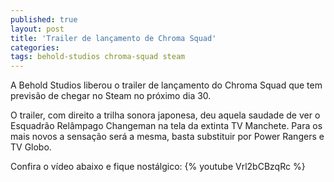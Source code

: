 ```yaml
---
published: true
layout: post
title: 'Trailer de lançamento de Chroma Squad'
categories: 
tags: behold-studios chroma-squad steam
---
```

A Behold Studios liberou o trailer de lançamento do Chroma Squad que tem previsão de chegar no Steam no próximo dia 30.

O trailer, com direito a trilha sonora japonesa, deu aquela saudade de ver o Esquadrão Relâmpago Changeman na tela da extinta TV Manchete. Para os mais novos a sensação será a mesma, basta substituir por Power Rangers e TV Globo.

Confira o vídeo abaixo e fique nostálgico:
{% youtube Vrl2bCBzqRc %} 
